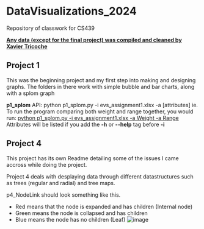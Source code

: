 # DataVisualizations_2024
Repository of classwork for CS439

<ins>**Any data (except for the final project) was compiled and cleaned by Xavier Tricoche**</ins>

## Project 1
This was the beginning project and my first step into making and designing graphs. 
The folders in there work with simple bubble and bar charts, along with a splom graph

**p1_splom**
API: python p1_splom.py -i evs_assignment1.xlsx -a [attributes]
ie. To run the program comparing both weight and range together, you would run:
  <ins>python p1_splom.py -i evs_assignment1.xlsx -a Weight -a Range</ins>
Attributes will be listed if you add the **-h** or **--help** tag before **-i**

## Project 4
This project has its own Readme detailing some of the issues I came accross while doing the project.

Project 4 deals with desplaying data through different datastructures such as trees (regular and radial) and tree maps.

p4_NodeLink should look something like this.
- Red means that the node is expanded and has children (Internal node)
- Green means the node is collapsed and has children
- Blue means the node has no children (Leaf)
![image](https://github.com/user-attachments/assets/cd676673-aaf7-4205-95b0-ba604b39f234)
